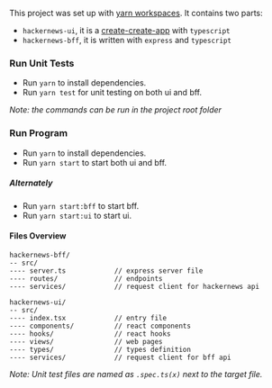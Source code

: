 This project was set up with [yarn workspaces](https://classic.yarnpkg.com/en/docs/workspaces/). It contains two parts: 

- `hackernews-ui`, it is a [create-create-app](https://github.com/facebook/create-react-app) with `typescript`
- `hackernews-bff`, it is written with `express` and `typescript`

### Run Unit Tests

- Run `yarn` to install dependencies.
- Run `yarn test` for unit testing on both ui and bff.

*Note: the commands can be run in the project root folder*

### Run Program

- Run `yarn` to install dependencies.
- Run `yarn start` to start both ui and bff.

##### Alternately

- Run `yarn start:bff` to start bff.
- Run `yarn start:ui` to start ui.

#### Files Overview

```
hackernews-bff/
-- src/
---- server.ts            // express server file
---- routes/              // endpoints
---- services/            // request client for hackernews api

hackernews-ui/
-- src/
---- index.tsx            // entry file
---- components/          // react components
---- hooks/               // react hooks
---- views/               // web pages
---- types/               // types definition
---- services/            // request client for bff api
```

*Note: Unit test files are named as `.spec.ts(x)` next to the target file.*
